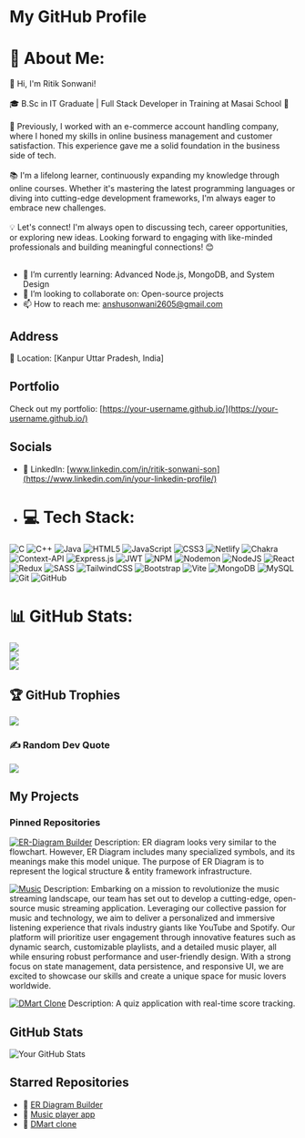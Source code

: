 # My GitHub Profile

# 💫 About Me:
👋 Hi, I'm Ritik Sonwani!<br><br>🎓 B.Sc in IT Graduate | Full Stack Developer in Training at Masai School 🚀<br><br>💼 Previously, I worked with an e-commerce account handling company, where I honed my skills in online business management and customer satisfaction. This experience gave me a solid foundation in the business side of tech.<br><br>📚 I'm a lifelong learner, continuously expanding my knowledge through online courses. Whether it's mastering the latest programming languages or diving into cutting-edge development frameworks, I'm always eager to embrace new challenges.<br><br>💡 Let's connect! I'm always open to discussing tech, career opportunities, or exploring new ideas. Looking forward to engaging with like-minded professionals and building meaningful connections! 😊<br><br>
 
- 🌱 I’m currently learning: Advanced Node.js, MongoDB, and System Design  
- 👯 I’m looking to collaborate on: Open-source projects  
- 📫 How to reach me: [anshusonwani2605@gmail.com](mailto:your-email@example.com)

## Address
📍 Location: [Kanpur Uttar Pradesh, India]

## Portfolio
Check out my portfolio: [https://your-username.github.io/](https://your-username.github.io/)

## Socials
- 💼 LinkedIn: [www.linkedin.com/in/ritik-sonwani-son](https://www.linkedin.com/in/your-linkedin-profile/)

- # 💻 Tech Stack:
![C](https://img.shields.io/badge/c-%2300599C.svg?style=for-the-badge&logo=c&logoColor=white) ![C++](https://img.shields.io/badge/c++-%2300599C.svg?style=for-the-badge&logo=c%2B%2B&logoColor=white) ![Java](https://img.shields.io/badge/java-%23ED8B00.svg?style=for-the-badge&logo=openjdk&logoColor=white) ![HTML5](https://img.shields.io/badge/html5-%23E34F26.svg?style=for-the-badge&logo=html5&logoColor=white) ![JavaScript](https://img.shields.io/badge/javascript-%23323330.svg?style=for-the-badge&logo=javascript&logoColor=%23F7DF1E) ![CSS3](https://img.shields.io/badge/css3-%231572B6.svg?style=for-the-badge&logo=css3&logoColor=white) ![Netlify](https://img.shields.io/badge/netlify-%23000000.svg?style=for-the-badge&logo=netlify&logoColor=#00C7B7) ![Chakra](https://img.shields.io/badge/chakra-%234ED1C5.svg?style=for-the-badge&logo=chakraui&logoColor=white) ![Context-API](https://img.shields.io/badge/Context--Api-000000?style=for-the-badge&logo=react) ![Express.js](https://img.shields.io/badge/express.js-%23404d59.svg?style=for-the-badge&logo=express&logoColor=%2361DAFB) ![JWT](https://img.shields.io/badge/JWT-black?style=for-the-badge&logo=JSON%20web%20tokens) ![NPM](https://img.shields.io/badge/NPM-%23CB3837.svg?style=for-the-badge&logo=npm&logoColor=white) ![Nodemon](https://img.shields.io/badge/NODEMON-%23323330.svg?style=for-the-badge&logo=nodemon&logoColor=%BBDEAD) ![NodeJS](https://img.shields.io/badge/node.js-6DA55F?style=for-the-badge&logo=node.js&logoColor=white) ![React](https://img.shields.io/badge/react-%2320232a.svg?style=for-the-badge&logo=react&logoColor=%2361DAFB) ![Redux](https://img.shields.io/badge/redux-%23593d88.svg?style=for-the-badge&logo=redux&logoColor=white) ![SASS](https://img.shields.io/badge/SASS-hotpink.svg?style=for-the-badge&logo=SASS&logoColor=white) ![TailwindCSS](https://img.shields.io/badge/tailwindcss-%2338B2AC.svg?style=for-the-badge&logo=tailwind-css&logoColor=white) ![Bootstrap](https://img.shields.io/badge/bootstrap-%238511FA.svg?style=for-the-badge&logo=bootstrap&logoColor=white) ![Vite](https://img.shields.io/badge/vite-%23646CFF.svg?style=for-the-badge&logo=vite&logoColor=white) ![MongoDB](https://img.shields.io/badge/MongoDB-%234ea94b.svg?style=for-the-badge&logo=mongodb&logoColor=white) ![MySQL](https://img.shields.io/badge/mysql-4479A1.svg?style=for-the-badge&logo=mysql&logoColor=white) ![Git](https://img.shields.io/badge/git-%23F05033.svg?style=for-the-badge&logo=git&logoColor=white) ![GitHub](https://img.shields.io/badge/github-%23121011.svg?style=for-the-badge&logo=github&logoColor=white)

# 📊 GitHub Stats:
![](https://github-readme-stats.vercel.app/api?username=Ritik26052000&theme=dark&hide_border=true&include_all_commits=false&count_private=false)<br/>
![](https://github-readme-streak-stats.herokuapp.com/?user=Ritik26052000&theme=dark&hide_border=true)<br/>
![](https://github-readme-stats.vercel.app/api/top-langs/?username=Ritik26052000&theme=dark&hide_border=true&include_all_commits=false&count_private=false&layout=compact)

## 🏆 GitHub Trophies
![](https://github-profile-trophy.vercel.app/?username=Ritik26052000&theme=radical&no-frame=false&no-bg=true&margin-w=4)

### ✍️ Random Dev Quote
![](https://quotes-github-readme.vercel.app/api?type=horizontal&theme=radical)



## My Projects

### Pinned Repositories
[![ER-Diagram Builder](https://er-diagram-builder01.netlify.app/)](https://github.com/PKalyanReddy/Declaration-DevOps_032.git)
Description: ER diagram looks very similar to the flowchart. However, ER Diagram includes many specialized symbols, and its meanings make this model unique. The purpose of ER Diagram is to represent the logical structure & entity framework infrastructure.

[![Music](https://beet-pulse-music.netlify.app/)](https://github.com/alfaj7/SAP-Sultans_056.git)
Description: Embarking on a mission to revolutionize the music streaming landscape, our team has set out to develop a cutting-edge, open-source
music streaming application. Leveraging our collective passion for music and technology, we aim to deliver a personalized and immersive
listening experience that rivals industry giants like YouTube and Spotify. Our platform will prioritize user engagement through
innovative features such as dynamic search, customizable playlists, and a detailed music player, all while ensuring robust
performance and user-friendly design. With a strong focus on state management, data persistence, and responsive UI, we are excited
to showcase our skills and create a unique space for music lovers worldwide.

[![DMart Clone](https://dmart-cw.netlify.app/)](https://github.com/arnabBaruah009/Yamuna-Variable-002.git)
Description: A quiz application with real-time score tracking.

## GitHub Stats
![Your GitHub Stats](https://github-readme-stats.vercel.app/api?username=your-username&show_icons=true&theme=radical)

## Starred Repositories
- 🌟 [ER Diagram Builder](https://github.com/PKalyanReddy/Declaration-DevOps_032.git)
- 🌟 [Music player app](https://github.com/alfaj7/SAP-Sultans_056.git)
- 🌟 [DMart clone](https://github.com/arnabBaruah009/Yamuna-Variable-002.git)
<!-- Minimum 10 starred repos -->
